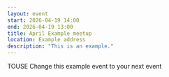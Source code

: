 ```yaml
---
layout: event
start: 2026-04-19 14:00
end: 2026-04-19 13:00
title: April Example meetup
location: Example address
description: "This is an example."
---
```


TOUSE Change this example event to your next event
